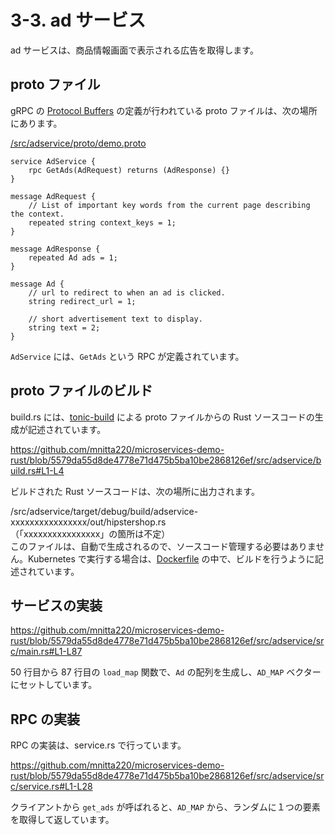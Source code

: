# 3-3. ad サービス

ad サービスは、商品情報画面で表示される広告を取得します。

## proto ファイル

gRPC の [Protocol Buffers](https://protobuf.dev/) の定義が行われている proto ファイルは、次の場所にあります。

[/src/adservice/proto/demo.proto](/src/adservice/proto/demo.proto)

```
service AdService {
    rpc GetAds(AdRequest) returns (AdResponse) {}
}

message AdRequest {
    // List of important key words from the current page describing the context.
    repeated string context_keys = 1;
}

message AdResponse {
    repeated Ad ads = 1;
}

message Ad {
    // url to redirect to when an ad is clicked.
    string redirect_url = 1;

    // short advertisement text to display.
    string text = 2;
}
```

`AdService` には、`GetAds` という RPC が定義されています。

## proto ファイルのビルド

build.rs には、[tonic-build](https://github.com/hyperium/tonic/tree/master/tonic-build) による proto ファイルからの Rust ソースコードの生成が記述されています。

https://github.com/mnitta220/microservices-demo-rust/blob/5579da55d8de4778e71d475b5ba10be2868126ef/src/adservice/build.rs#L1-L4

ビルドされた Rust ソースコードは、次の場所に出力されます。

/src/adservice/target/debug/build/adservice-xxxxxxxxxxxxxxxx/out/hipstershop.rs  
（「xxxxxxxxxxxxxxxx」の箇所は不定）  
このファイルは、自動で生成されるので、ソースコード管理する必要はありません。Kubernetes で実行する場合は、[Dockerfile](/src/adservice/Dockerfile) の中で、ビルドを行うように記述されています。

## サービスの実装

https://github.com/mnitta220/microservices-demo-rust/blob/5579da55d8de4778e71d475b5ba10be2868126ef/src/adservice/src/main.rs#L1-L87

50 行目から 87 行目の `load_map` 関数で、`Ad` の配列を生成し、`AD_MAP` ベクターにセットしています。

## RPC の実装

RPC の実装は、service.rs で行っています。

https://github.com/mnitta220/microservices-demo-rust/blob/5579da55d8de4778e71d475b5ba10be2868126ef/src/adservice/src/service.rs#L1-L28

クライアントから `get_ads` が呼ばれると、`AD_MAP` から、ランダムに１つの要素を取得して返しています。
